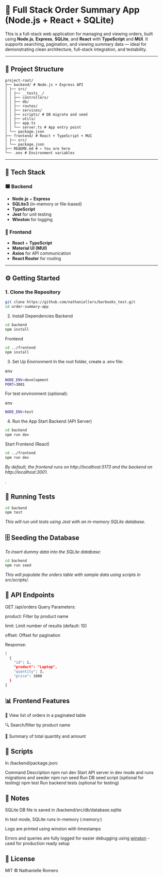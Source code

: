 # 🧠 Full Stack Order Summary App (Node.js + React + SQLite)

This is a full-stack web application for managing and viewing orders, built using **Node.js**, **Express**, **SQLite**, and **React** with **TypeScript** and **MUI**. It supports searching, pagination, and viewing summary data — ideal for demonstrating clean architecture, full-stack integration, and testability.

---

## 📁 Project Structure

```
project-root/
├── backend/ # Node.js + Express API
│ ├── src/
│ │ ├── __tests__/
│ │ ├── controllers/
│ │ ├── db/
│ │ ├── routes/
│ │ ├── services/
│ │ ├── scripts/ # DB migrate and seed
│ │ ├── utils/
│ │ ├── app.ts
│ │ └── server.ts # App entry point
│ └── package.json
├── frontend/ # React + TypeScript + MUI
│ ├── src/
│ └── package.json
├── README.md # ← You are here
└── .env # Environment variables
```

---

## 🧩 Tech Stack

### 🟦 Backend
- **Node.js** + **Express**
- **SQLite3** (in-memory or file-based)
- **TypeScript**
- **Jest** for unit testing
- **Winston** for logging

### 🎨 Frontend
- **React** + **TypeScript**
- **Material UI (MUI)**
- **Axios** for API communication
- **React Router** for routing

---

## ⚙️ Getting Started

### 1. Clone the Repository

```bash
git clone https://github.com/nathaniellers/barbooks_test.git
cd order-summary-app
```

2. Install Dependencies
Backend
```bash
cd backend
npm install
```
Frontend
```bash
cd ../frontend
npm install
```

3. Set Up Environment
In the root folder, create a .env file:

env
```bash
NODE_ENV=development
PORT=3001
```
For test environment (optional):

env
```bash
NODE_ENV=test
```
4. Run the App
Start Backend (API Server)

```bash
cd backend
npm run dev
```
Start Frontend (React)
```bash
cd ../frontend
npm run dev
```

_By default, the frontend runs on http://localhost:5173 and the backend on http://localhost:3001._


.

## 🧪 Running Tests
```bash
cd backend
npm test
```
_This will run unit tests using Jest with an in-memory SQLite database._

## 🗄️ Seeding the Database
_To insert dummy data into the SQLite database:_
```bash
cd backend
npm run seed
```
_This will populate the orders table with sample data using scripts in src/scripts/._

## 🚦 API Endpoints
GET /api/orders
Query Parameters:

product: Filter by product name

limit: Limit number of results (default: 10)

offset: Offset for pagination

Response:
```bash
[
  {
    "id": 1,
    "product": "Laptop",
    "quantity": 3,
    "price": 1000
  }
]
```

## 📊 Frontend Features
🧠 View list of orders in a paginated table

🔍 Search/filter by product name

🧾 Summary of total quantity and amount

## 🧼 Scripts
In /backend/package.json:

Command	Description
npm run dev	Start API server in dev mode and runs migrations and seeder
npm run seed	Run DB seed script (optional for testing)
npm test	Run backend tests (optional for testing)

## 📌 Notes
SQLite DB file is saved in /backend/src/db/database.sqlite

In test mode, SQLite runs in-memory (:memory:)

Logs are printed using winston with timestamps

Errors and queries are fully logged for easier debugging using [winston](https://www.npmjs.com/package/winston) - used for production ready setup

## 📣 License
MIT © Nathanielle Romero
